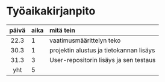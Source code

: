 # Työaikakirjanpito

| päivä | aika | mitä tein                               |
| :---: | :--- | :-------------------------------------- |
| 22.3  | 1    | vaatimusmäärittelyn teko                |
| 30.3  | 1    | projektin alustus ja tietokannan lisäys |
| 31.3  | 3    | User-repositorin lisäys ja sen testaus  |
|  yht  | 5    |                                         |
